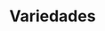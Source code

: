 ---
layout: default

title: Variedades

indice: 2

variedades:
  - 
    codigo: 1
    nombre: Allqa Compis
    nombreAlternativo: Alqa Imilla
    significadoNombre: Papa de 2 colores rosado y blanco
    colorPrincipalDeLaFlor: Violeta
    toleranciaALaGranizada: Intermedio
    colorPulpa: Crema
    formaRara: No tiene
    toleranciaALaHelada: Intermedio
    usoEnLaCocina: Watia, hervido
    lugar: Apurímac
  - 
    codigo: 2
    nombre: Azul Ñawi Pasña
    nombreAlternativo: Yana Chusña
    significadoNombre: Muchacha con ojos azules
    colorPrincipalDeLaFlor: Morado
    toleranciaALaGranizada: Intermedio
    colorPulpa: Crema
    formaRara: Ojos azules
    toleranciaALaHelada: Intermedio
    usoEnLaCocina: Watia, hervido
    lugar: Apurímac
  - 
    codigo: 3
    nombre: Compis
    nombreAlternativo: Puka Imilla
    significadoNombre: (No definido)
    colorPrincipalDeLaFlor: Blanco
    toleranciaALaGranizada: Intermedio
    colorPulpa: Blanco
    formaRara: No tiene
    toleranciaALaHelada: Intermedio
    usoEnLaCocina: Watia, hervido
    lugar: Apurímac
  - 
    codigo: 4
    nombre: Huaman Uma
    nombreAlternativo: No tiene
    significadoNombre: Cabeza del águila huamancha
    colorPrincipalDeLaFlor: Violeta
    toleranciaALaGranizada: Intermedio
    colorPulpa: Amarillo claro
    formaRara: No tiene
    toleranciaALaHelada: Intermedio
    usoEnLaCocina: Watia, hervido
    lugar: Apurímac
  - 
    codigo: 5
    nombre: Linlin
    nombreAlternativo: Yana Linli y Moro
    significadoNombre: (No definido)
    colorPrincipalDeLaFlor: Morado
    toleranciaALaGranizada: Intermedio
    colorPulpa: Crema
    formaRara: No tiene
    toleranciaALaHelada: Intermedio
    usoEnLaCocina: Watia, hervido
    lugar: Apurímac
  - 
    codigo: 6
    nombre: Luntus (RUNTUS)
    nombreAlternativo: Luntus
    significadoNombre: Yema de huevo
    colorPrincipalDeLaFlor: Blanco
    toleranciaALaGranizada: Intermedio
    colorPulpa: Amarillo intenso
    formaRara: No tiene
    toleranciaALaHelada: Intermedio
    usoEnLaCocina: Watia, hervido
    lugar: Apurímac
  - 
    codigo: 7
    nombre: Muru Huarillo
    nombreAlternativo: Muru Wakrillo
    significadoNombre: Asta negra y blanca
    colorPrincipalDeLaFlor: Morado
    toleranciaALaGranizada: Intermedio
    colorPulpa: Blanco
    formaRara: Enroscado
    toleranciaALaHelada: Intermedio
    usoEnLaCocina: Chuño
    lugar: Apurímac
  - 
    codigo: 8
    nombre: Muru Linlin
    nombreAlternativo: No tiene
    significadoNombre: Linli de blanco y negro
    colorPrincipalDeLaFlor: Morado
    toleranciaALaGranizada: Intermedio
    colorPulpa: Crema
    formaRara: No tiene
    toleranciaALaHelada: Intermedio
    usoEnLaCocina: Watia, hervido
    lugar: Apurímac
  - 
    codigo: 9
    nombre: Muru Phuquya
    nombreAlternativo: Moro Phocoya
    significadoNombre: 
    colorPrincipalDeLaFlor: Rosado
    toleranciaALaGranizada: Fuerte
    colorPulpa: Blanco
    formaRara: No tiene
    toleranciaALaHelada: Fuerte
    usoEnLaCocina: 
    lugar: Apurímac
  - 
    codigo: 8
    nombre: Palta Suso
    nombreAlternativo: Palteña
    significadoNombre: Roja plana
    colorPrincipalDeLaFlor: Lila
    toleranciaALaGranizada: Intermedio
    colorPulpa: Amarillo claro
    formaRara: No tiene
    toleranciaALaHelada: Intermedio
    usoEnLaCocina: Mondar, pelar y sopas
    lugar: Apurímac
  - 
    codigo: 9
    nombre: Paqus
    nombreAlternativo: Pacos
    significadoNombre: (No definido)
    colorPrincipalDeLaFlor: Morado
    toleranciaALaGranizada: Débil
    colorPulpa: Amarillo claro
    formaRara: No tiene
    toleranciaALaHelada: Intermedio
    usoEnLaCocina: Pelar, sopas
    lugar: Apurímac
  - 
    codigo: 10
    nombre: Puka Ñawi Suyto
    nombreAlternativo: Yurac Huachala
    significadoNombre: Blanco que produce bastante. Con ojos rojos
    colorPrincipalDeLaFlor: Violeta
    toleranciaALaGranizada: Intermedio
    colorPulpa: Crema
    formaRara: No tiene
    toleranciaALaHelada: Intermedio
    usoEnLaCocina: Watia, hervido
    lugar: Apurímac
  - 
    codigo: 11
    nombre: Puka Qulluna
    nombreAlternativo: No tiene
    significadoNombre: (No definido)
    colorPrincipalDeLaFlor: Lila
    toleranciaALaGranizada: Intermedio
    colorPulpa: Crema/rojo (anillo angosto)
    formaRara: Bastantes ojos
    toleranciaALaHelada: Fuerte
    usoEnLaCocina: Watia, hervido
    lugar: Apurímac
  - 
    codigo: 12
    nombre: Puka Shuallulla
    nombreAlternativo: Huancucho Rojo
    significadoNombre: Rojo ratero mentiroso
    colorPrincipalDeLaFlor: Lila
    toleranciaALaGranizada: Intermedio
    colorPulpa: Blanco
    formaRara: No tiene
    toleranciaALaHelada: Intermedio
    usoEnLaCocina: Watia, hervido
    lugar: Apurímac
  - 
    codigo: 13
    nombre: Puma Maki
    nombreAlternativo: Pumaq Makin
    significadoNombre: Mano del puma
    colorPrincipalDeLaFlor: Violeta
    toleranciaALaGranizada: Intermedio
    colorPulpa: Crema
    formaRara: mano u garra del puma
    toleranciaALaHelada: Intermedio
    usoEnLaCocina: Chuño
    lugar: Apurímac
  - 
    codigo: 14
    nombre: Qhachum Waqachi
    nombreAlternativo: Chocllos
    significadoNombre: Hace llorar a la yerna
    colorPrincipalDeLaFlor: Lila
    toleranciaALaGranizada: Intermedio
    colorPulpa: Amarillo
    formaRara: Ojos profundos
    toleranciaALaHelada: Intermedio
    usoEnLaCocina: Watia, hervido
    lugar: Apurímac
  - 
    codigo: 15
    nombre: Risco
    nombreAlternativo: No tiene
    significadoNombre: (No definido)
    colorPrincipalDeLaFlor: Blanco
    toleranciaALaGranizada: Intermedio
    colorPulpa: Crema
    formaRara: No tiene
    toleranciaALaHelada: Intermedio
    usoEnLaCocina: Watia, hervido
    lugar: Apurímac
  - 
    codigo: 18
    nombre: Salamanca
    nombreAlternativo: No tiene
    significadoNombre: (No definido)
    colorPrincipalDeLaFlor: Azul celeste
    toleranciaALaGranizada: Intermedio
    colorPulpa: Crema
    formaRara: No tiene
    toleranciaALaHelada: Intermedio
    usoEnLaCocina: Watia, hervido
    lugar: Apurímac
  - 
    codigo: 19
    nombre: Simpa Waña
    nombreAlternativo: 
    significadoNombre: Papa amarga trenzada
    colorPrincipalDeLaFlor: Azul
    toleranciaALaGranizada: Intermedio
    colorPulpa: Blanco
    formaRara: No tiene
    toleranciaALaHelada: Fuerte
    usoEnLaCocina: Moraya y chuño
    lugar: Apurímac
  - 
    codigo: 16
    nombre: Sunchu Papa
    nombreAlternativo: Paspa Sunchu
    significadoNombre: Papa aspera
    colorPrincipalDeLaFlor: Lila
    toleranciaALaGranizada: Intermedio
    colorPulpa: Crema
    formaRara: No tiene
    toleranciaALaHelada: Intermedio
    usoEnLaCocina: Watia, hervido
    lugar: Apurímac
  - 
    codigo: 17
    nombre: Suso
    nombreAlternativo: Puka Suso
    significadoNombre: Papa sin sabor
    colorPrincipalDeLaFlor: Lila
    toleranciaALaGranizada: Intermedio
    colorPulpa: Crema
    formaRara: No tiene
    toleranciaALaHelada: Intermedio
    usoEnLaCocina: Mondar o pelar
    lugar: Apurímac
  - 
    codigo: 18
    nombre: Yana Linlin
    nombreAlternativo: Papa negra
    significadoNombre: (No definido)
    colorPrincipalDeLaFlor: Morado
    toleranciaALaGranizada: Intermedio
    colorPulpa: Crema
    formaRara: No tiene
    toleranciaALaHelada: Fuerte
    usoEnLaCocina: Watia, hervido
    lugar: Apurímac
  - 
    codigo: 19
    nombre: Yana Ñawi Pasña
    nombreAlternativo: Yana Chusña
    significadoNombre: Muchacha de ojos negros o azules
    colorPrincipalDeLaFlor: Rojo morado o morado
    toleranciaALaGranizada: Intermedio
    colorPulpa: Crema
    formaRara: No tiene
    toleranciaALaHelada: Intermedio
    usoEnLaCocina: Watia, hervido
    lugar: Apurímac
  - 
    codigo: 20
    nombre: Yana Putis
    nombreAlternativo: No tiene
    significadoNombre: (No definido)
    colorPrincipalDeLaFlor: Morado
    toleranciaALaGranizada: Intermedio
    colorPulpa: Crema/rojo. Anillo angosto
    formaRara: No tiene
    toleranciaALaHelada: Intermedio
    usoEnLaCocina: Watia, hervido
    lugar: Apurímac
  - 
    codigo: 21
    nombre: Yana Shuallulla
    nombreAlternativo: Huancucho Negro
    significadoNombre: Negro Ratero mentiroso
    colorPrincipalDeLaFlor: Lila
    toleranciaALaGranizada: Intermedio
    colorPulpa: Blanco/Morado. Anillo vascular y medalla
    formaRara: No tiene
    toleranciaALaHelada: Intermedio
    usoEnLaCocina: Watia, hervido
    lugar: Apurímac
  - 
    codigo: 22
    nombre: Yana Suso
    nombreAlternativo: No tiene
    significadoNombre: Papa sin sabor
    colorPrincipalDeLaFlor: Morado
    toleranciaALaGranizada: Intermedio
    colorPulpa: Crema/morado. Anillo angosto
    formaRara: No tiene
    toleranciaALaHelada: Intermedio
    usoEnLaCocina: Mondar, pelar y sopas
    lugar: Apurímac
  - 
    codigo: 23
    nombre: Yana Wakchilla
    nombreAlternativo: No tiene
    significadoNombre: Garza negra
    colorPrincipalDeLaFlor: 
    toleranciaALaGranizada: 
    colorPulpa: 
    formaRara: 
    toleranciaALaHelada: 
    usoEnLaCocina: 
    lugar: Apurímac
  - 
    codigo: 28
    nombre: Yuraq Sunchus
    nombreAlternativo: Paspa Sunchu
    significadoNombre: Papa áspera
    colorPrincipalDeLaFlor: Lila
    toleranciaALaGranizada: Intermedio
    colorPulpa: Crema
    formaRara: No tiene
    toleranciaALaHelada: Intermedio
    usoEnLaCocina: Mondar, pelar y sopas
    lugar: Apurímac
  - 
    codigo: 29
    nombre: Yuraq Suyto
    nombreAlternativo: No tiene
    significadoNombre: Blanco alargado
    colorPrincipalDeLaFlor: Lila
    toleranciaALaGranizada: Intermedio
    colorPulpa: Crema
    formaRara: No tiene
    toleranciaALaHelada: Intermedio
    usoEnLaCocina: Watia, hervido
    lugar: Apurímac
  - 
    codigo: 24
    nombre: Yuraq Wachalla
    nombreAlternativo: Puka Ñawi Wachala
    significadoNombre: Blanco que produce bastante
    colorPrincipalDeLaFlor: Violeta
    toleranciaALaGranizada: Intermedio
    colorPulpa: Crema
    formaRara: No tiene
    toleranciaALaHelada: Intermedio
    usoEnLaCocina: Watia, hervido
    lugar: Apurímac
  - 
    codigo: 25
    nombre: Yuraq Waña
    nombreAlternativo: No tiene
    significadoNombre: Papa amarga
    colorPrincipalDeLaFlor: Morado
    toleranciaALaGranizada: Fuerte
    colorPulpa: Blanco
    formaRara: No tiene
    toleranciaALaHelada: Fuerte
    usoEnLaCocina: Chuño y moraya
    lugar: Apurímac
  - 
    codigo: 26
    nombre: Ampairas
    nombreAlternativo: No tiene
    significadoNombre: Ampairas, Amparaes (pueblo)
    colorPrincipalDeLaFlor: Blanco
    toleranciaALaGranizada: Débil
    colorPulpa: Blanco
    formaRara: No tiene
    toleranciaALaHelada: Débil
    usoEnLaCocina: Hervido, sopas
    lugar: Cusco
  - 
    codigo: 27
    nombre: Cóndor Runtu
    nombreAlternativo: No tiene
    significadoNombre: Huevo de cóndor
    colorPrincipalDeLaFlor: Morado oscuro con acúmenes blancos
    toleranciaALaGranizada: Débil
    colorPulpa: Blanco
    formaRara: Ovalado
    toleranciaALaHelada: Intermedio
    usoEnLaCocina: Hervido y bonda
    lugar: Cusco
  - 
    codigo: 28
    nombre: Llama Senqa
    nombreAlternativo: No tiene
    significadoNombre: Nariz de llama
    colorPrincipalDeLaFlor: Violeta
    toleranciaALaGranizada: Débil
    colorPulpa: Blanco
    formaRara: Oblondo Alargado
    toleranciaALaHelada: Intermedio
    usoEnLaCocina: Hervido y watia
    lugar: Cusco
  - 
    codigo: 29
    nombre: Maqa Sonqo
    nombreAlternativo: No tiene
    significadoNombre: Corazón sin sabor
    colorPrincipalDeLaFlor: Rosado a rojo
    toleranciaALaGranizada: Débil
    colorPulpa: Crema
    formaRara: No tiene
    toleranciaALaHelada: Débil
    usoEnLaCocina: Watia, hervido y chuño
    lugar: Cusco
  - 
    codigo: 30
    nombre: Pariwana
    nombreAlternativo: No tiene
    significadoNombre: Flamenco (ave)
    colorPrincipalDeLaFlor: Violeta
    toleranciaALaGranizada: Intermedio
    colorPulpa: Crema
    formaRara: Obovado
    toleranciaALaHelada: Intermedio
    usoEnLaCocina: Hervido, sopas, al horno
    lugar: Cusco
  - 
    codigo: 31
    nombre: Puka Chimaku
    nombreAlternativo: No tiene
    significadoNombre: Chiwako (zorzal, tordo) rojo
    colorPrincipalDeLaFlor: Lila
    toleranciaALaGranizada: Débil
    colorPulpa: Crema
    formaRara: Fusiforme
    toleranciaALaHelada: Intermedio
    usoEnLaCocina: Hervido y chuño
    lugar: Cusco
  - 
    codigo: 38
    nombre: Puka Churuspe
    nombreAlternativo: Puka Churuspi
    significadoNombre: Churuspi rojo
    colorPrincipalDeLaFlor: Rojo-morado pálido con blanco en el acumen (Envés)
    toleranciaALaGranizada: Intermedio
    colorPulpa: Crema y anillo vascular y medula roja
    formaRara: Oblongo alargado
    toleranciaALaHelada: Intermedio
    usoEnLaCocina: Hervido, sopas y chuño
    lugar: Cusco
  - 
    codigo: 39
    nombre: Puka Inkachu
    nombreAlternativo: 
    significadoNombre: De los inkas, rojo
    colorPrincipalDeLaFlor: Rosado a rojo
    toleranciaALaGranizada: Débil
    colorPulpa: Crema
    formaRara: No tiene
    toleranciaALaHelada: Débil
    usoEnLaCocina: Hervido y watias
    lugar: Cusco
  - 
    codigo: 32
    nombre: Puka Qhachun Waqachi
    nombreAlternativo: No tiene
    significadoNombre: La que hace llorar a la nuera, rojo
    colorPrincipalDeLaFlor: Rojo Morado
    toleranciaALaGranizada: Intermedio
    colorPulpa: Crema
    formaRara: Oblongo alargado concertinada y ojos profundos.
    toleranciaALaHelada: Intermedio
    usoEnLaCocina: Hervido, papa seca, al horno, watias
    lugar: Cusco
  - 
    codigo: 33
    nombre: Puka Rumphu K´Usi
    nombreAlternativo: No tiene
    significadoNombre: CalabacÍn ovalado y rojo
    colorPrincipalDeLaFlor: Morado sin botones
    toleranciaALaGranizada: Intermedio
    colorPulpa: Crema con pigmentos morados
    formaRara: Ovalado aplanado
    toleranciaALaHelada: Intermedio
    usoEnLaCocina: Chuño, hervido, watia, chuño
    lugar: Cusco
  - 
    codigo: 34
    nombre: Q´Ello Runthus
    nombreAlternativo: No tiene
    significadoNombre: Huevo amarillo
    colorPrincipalDeLaFlor: Blanco Intermedio
    toleranciaALaGranizada: Intermedio
    colorPulpa: Amarillo intenso
    formaRara: Comprimida
    toleranciaALaHelada: Intermedio
    usoEnLaCocina: Watia, purés y hervido
    lugar: Cusco
  - 
    codigo: 35
    nombre: Q´Ewillo
    nombreAlternativo: Alka Charka
    significadoNombre: Serpenteante
    colorPrincipalDeLaFlor: Azul morado
    toleranciaALaGranizada: Débil
    colorPulpa: Crema con pigmentos morados
    formaRara: Alargada
    toleranciaALaHelada: Débil
    usoEnLaCocina: Moraya, chuño
    lugar: Cusco
  - 
    codigo: 36
    nombre: Suytu
    nombreAlternativo: Yuraq Suytu
    significadoNombre: Alargado
    colorPrincipalDeLaFlor: Rojo morado oscuro
    toleranciaALaGranizada: Intermedio
    colorPulpa: Blanco violeta con anillo vascular
    formaRara: Elíptica
    toleranciaALaHelada: Intermedio
    usoEnLaCocina: Hervido y bonda
    lugar: Cusco
  - 
    codigo: 37
    nombre: Uqi Suyto
    nombreAlternativo: No tiene
    significadoNombre: Perro negro
    colorPrincipalDeLaFlor: Azul morado
    toleranciaALaGranizada: Débil
    colorPulpa: Crema
    formaRara: Fusiforme alargado
    toleranciaALaHelada: Intermedio
    usoEnLaCocina: Hervido y sopas
    lugar: Cusco
  - 
    codigo: 38
    nombre: Yana Charka
    nombreAlternativo: No tiene
    significadoNombre: Lugar negro
    colorPrincipalDeLaFlor: Morado oscuro
    toleranciaALaGranizada: Intermedio
    colorPulpa: Crema
    formaRara: Oblondo Alargado
    toleranciaALaHelada: Intermedio
    usoEnLaCocina: Chuño
    lugar: Cusco
  - 
    codigo: 39
    nombre: Yana Churuspe
    nombreAlternativo: Yana Churuspi
    significadoNombre: Churuspi negro
    colorPrincipalDeLaFlor: Morado oscuro
    toleranciaALaGranizada: Débil
    colorPulpa: Blanco-violeta con anillo vascular y médula
    formaRara: Oblongo alargado
    toleranciaALaHelada: Intermedio
    usoEnLaCocina: Hervido y watias
    lugar: Cusco
  - 
    codigo: 48
    nombre: Yana Imilia
    nombreAlternativo: No tiene
    significadoNombre: Muchacha juvenil
    colorPrincipalDeLaFlor: Morado
    toleranciaALaGranizada: Intermedio
    colorPulpa: Amarillo claro
    formaRara: Comprimida
    toleranciaALaHelada: Intermedio
    usoEnLaCocina: Hervido, chuño, watia y sopas
    lugar: Cusco
  - 
    codigo: 49
    nombre: Yana Rumphu K´Usi
    nombreAlternativo: No tiene
    significadoNombre: Calabacín ovalado y negro
    colorPrincipalDeLaFlor: Lila pálido
    toleranciaALaGranizada: Débil
    colorPulpa: Crema con anillo vascular morado
    formaRara: Ovalado aplanado
    toleranciaALaHelada: Débil
    usoEnLaCocina: Chuño, hervido, watia, chuño
    lugar: Cusco
  - 
    codigo: 40
    nombre: Yana Willkas
    nombreAlternativo: No tiene
    significadoNombre: Sagrado negro
    colorPrincipalDeLaFlor: Morado
    toleranciaALaGranizada: Intermedio
    colorPulpa: Morado
    formaRara: Oblondo Alargado
    toleranciaALaHelada: Intermedio
    usoEnLaCocina: Chuño, moraya
    lugar: Cusco
  - 
    codigo: 41
    nombre: Yuraq Inkachu
    nombreAlternativo: No tiene
    significadoNombre: De los inkas, blanco
    colorPrincipalDeLaFlor: Blanco pálido
    toleranciaALaGranizada: Débil
    colorPulpa: Crema
    formaRara: No tiene
    toleranciaALaHelada: Débil
    usoEnLaCocina: Hervido y watias
    lugar: Cusco
  - 
    codigo: 42
    nombre: Yuraq Sole
    nombreAlternativo: No tiene
    significadoNombre: Sole blanco
    colorPrincipalDeLaFlor: Lila oscura
    toleranciaALaGranizada: Intermedio
    colorPulpa: Rojo con corteza blanca
    formaRara: Oblondo Obovado
    toleranciaALaHelada: Intermedio
    usoEnLaCocina: Hervido y chuño
    lugar: Cusco
  - 
    codigo: 43
    nombre: Yuraq Willkas
    nombreAlternativo: No tiene
    significadoNombre: Sagrado blanco
    colorPrincipalDeLaFlor: Lila oscura
    toleranciaALaGranizada: Intermedio
    colorPulpa: Amarillo
    formaRara: Obovado
    toleranciaALaHelada: Intermedio
    usoEnLaCocina: Hervido, chuño, bonda y sopas
    lugar: Cusco
  - 
    codigo: 44
    nombre: Allqa Palta
    nombreAlternativo: Wanka Lliqlla
    significadoNombre: Aplanado bicolor- Manta de wanka
    colorPrincipalDeLaFlor: Lila a morada
    toleranciaALaGranizada: Intermedio
    colorPulpa: Blanco a crema
    formaRara: Aplanado
    toleranciaALaHelada: Fuerte
    usoEnLaCocina: Watia, hervido y sopa
    lugar: Huancavelica
  - 
    codigo: 45
    nombre: Allqa Walash
    nombreAlternativo: Walash
    significadoNombre: Joven bicolor
    colorPrincipalDeLaFlor: Lila a morada
    toleranciaALaGranizada: Débil
    colorPulpa: Amarillo
    formaRara: Oblongo
    toleranciaALaHelada: Intermedio
    usoEnLaCocina: Hervido
    lugar: Huancavelica
  - 
    codigo: 46
    nombre: Aqu Suytu
    nombreAlternativo: Yuraq Suytu
    significadoNombre: Arenoso Largo
    colorPrincipalDeLaFlor: Rosado a rojo
    toleranciaALaGranizada: Débil
    colorPulpa: Blanco o crema
    formaRara: Oblongo alargado
    toleranciaALaHelada: Intermedio
    usoEnLaCocina: Watia, hervido
    lugar: Huancavelica
  - 
    codigo: 47
    nombre: Camotillo
    nombreAlternativo: No tiene
    significadoNombre: Camote pequeño
    colorPrincipalDeLaFlor: Lila a morada
    toleranciaALaGranizada: Débil
    colorPulpa: Amarillo
    formaRara: Oblongo alargado
    toleranciaALaHelada: Intermedio
    usoEnLaCocina: Hervido
    lugar: Huancavelica
  - 
    codigo: 58
    nombre: Caramelo Suytu
    nombreAlternativo: No tiene
    significadoNombre: Caramelo largo
    colorPrincipalDeLaFlor: Blanco
    toleranciaALaGranizada: Intermedio
    colorPulpa: Combinado
    formaRara: Oblongo alargado
    toleranciaALaHelada: Fuerte
    usoEnLaCocina: Hervido
    lugar: Huancavelica
  - 
    codigo: 59
    nombre: Chiqchi Pasña
    nombreAlternativo: Yuraq Chiqchi Pasña
    significadoNombre: Señorita chispeada
    colorPrincipalDeLaFlor: Lila a morada
    toleranciaALaGranizada: Débil
    colorPulpa: Blanco a crema
    formaRara: Comprimida
    toleranciaALaHelada: Débil
    usoEnLaCocina: Watia, hervido
    lugar: Huancavelica
  - 
    codigo: 48
    nombre: Cordovina
    nombreAlternativo: Clavelina
    significadoNombre: Cordovina
    colorPrincipalDeLaFlor: Rojo a Morado
    toleranciaALaGranizada: Intermedio
    colorPulpa: Crema
    formaRara: Comprimida
    toleranciaALaHelada: Intermedio
    usoEnLaCocina: Hervido
    lugar: Huancavelica
  - 
    codigo: 49
    nombre: Dusis
    nombreAlternativo: No tiene
    significadoNombre: (No definido)
    colorPrincipalDeLaFlor: Lila a morada
    toleranciaALaGranizada: Débil
    colorPulpa: Combinado
    formaRara: Oblongo
    toleranciaALaHelada: Débil
    usoEnLaCocina: Hervido
    lugar: Huancavelica
  - 
    codigo: 50
    nombre: Huamantanga
    nombreAlternativo: Puka Aqu Suytu
    significadoNombre: Roja arenosa larga - Huamantanga (es un pueblo)
    colorPrincipalDeLaFlor: Lila a morada
    toleranciaALaGranizada: Débil
    colorPulpa: Blanco a crema
    formaRara: Oblongo alargado
    toleranciaALaHelada: Intermedio
    usoEnLaCocina: Hervido
    lugar: Huancavelica
  - 
    codigo: 51
    nombre: Kichka Matanka
    nombreAlternativo: No tiene
    significadoNombre: Espina en la espalda
    colorPrincipalDeLaFlor: Lila a morada
    toleranciaALaGranizada: Intermedio
    colorPulpa: Combinado
    formaRara: Comprimida
    toleranciaALaHelada: Fuerte
    usoEnLaCocina: Hervido
    lugar: Huancavelica
  - 
    codigo: 52
    nombre: Kuchipa Akan
    nombreAlternativo: No tiene
    significadoNombre: Excremento de chancho
    colorPrincipalDeLaFlor: Morado
    toleranciaALaGranizada: Intermedio
    colorPulpa: Blanco
    formaRara: Oblongo
    toleranciaALaHelada: Intermedio
    usoEnLaCocina: Hervido
    lugar: Huancavelica
  - 
    codigo: 53
    nombre: Markina
    nombreAlternativo: No tiene
    significadoNombre: Markina
    colorPrincipalDeLaFlor: Lila a morada
    toleranciaALaGranizada: Intermedio
    colorPulpa: Combinado
    formaRara: Oblongo
    toleranciaALaHelada: Fuerte
    usoEnLaCocina: Watia, hervido
    lugar: Huancavelica
  - 
    codigo: 54
    nombre: Muru Llumchuy Waqachi
    nombreAlternativo: No tiene
    significadoNombre: Bicolor hace llorar a la nuera
    colorPrincipalDeLaFlor: Lila a morada
    toleranciaALaGranizada: Débil
    colorPulpa: Amarillo
    formaRara: Tuberosado
    toleranciaALaHelada: Intermedio
    usoEnLaCocina: Hervido
    lugar: Huancavelica
  - 
    codigo: 55
    nombre: Muru Wayru
    nombreAlternativo: No tiene
    significadoNombre: Wayru bicolor
    colorPrincipalDeLaFlor: Lila a morada
    toleranciaALaGranizada: Débil
    colorPulpa: Amarillo
    formaRara: Oblongo alargado
    toleranciaALaHelada: Intermedio
    usoEnLaCocina: Hervido
    lugar: Huancavelica
  - 
    codigo: 68
    nombre: Payapa Ankun
    nombreAlternativo: No tiene
    significadoNombre: Talon de Anciana
    colorPrincipalDeLaFlor: Lila a morada
    toleranciaALaGranizada: Intermedio
    colorPulpa: Blanco a crema
    formaRara: Oblongo
    toleranciaALaHelada: Fuerte
    usoEnLaCocina: Watia, hervido y chuño
    lugar: Huancavelica
  - 
    codigo: 69
    nombre: Peruanita
    nombreAlternativo: No tiene
    significadoNombre: Color de la bandera peruana (pequeña)
    colorPrincipalDeLaFlor: Rojo Morado
    toleranciaALaGranizada: Débil
    colorPulpa: Amarillo
    formaRara: Oblongo
    toleranciaALaHelada: Débil
    usoEnLaCocina: Hervido
    lugar: Huancavelica
  - 
    codigo: 56
    nombre: Prescos
    nombreAlternativo: Bayo Botas, Qompis
    significadoNombre: (No definido)
    colorPrincipalDeLaFlor: Blanco
    toleranciaALaGranizada: Débil
    colorPulpa: Blanco a crema
    formaRara: Redondo
    toleranciaALaHelada: Intermedio
    usoEnLaCocina: Hervido
    lugar: Huancavelica
  - 
    codigo: 57
    nombre: Puka Botijuela
    nombreAlternativo: No tiene
    significadoNombre: Botijuela roja
    colorPrincipalDeLaFlor: Lila a morada
    toleranciaALaGranizada: Débil
    colorPulpa: Blanco o crema
    formaRara: Oblongo
    toleranciaALaHelada: Intermedio
    usoEnLaCocina: Hervido
    lugar: Huancavelica
  - 
    codigo: 58
    nombre: Puka Chiqchi Pasña
    nombreAlternativo: Puka Pasña
    significadoNombre: Señorita roja chispeada
    colorPrincipalDeLaFlor: Lila a Morada
    toleranciaALaGranizada: Débil
    colorPulpa: Blanco a Crema
    formaRara: Comprimida
    toleranciaALaHelada: Débil
    usoEnLaCocina: Hervido
    lugar: Huancavelica
  - 
    codigo: 59
    nombre: Puka Wayru
    nombreAlternativo: No tiene
    significadoNombre: Wayru rojo
    colorPrincipalDeLaFlor: Lila a morada
    toleranciaALaGranizada: Débil
    colorPulpa: Amarillo
    formaRara: Oblongo alargado
    toleranciaALaHelada: Débil
    usoEnLaCocina: Watia, hervido
    lugar: Huancavelica
  - 
    codigo: 60
    nombre: Puqya
    nombreAlternativo: No tiene
    significadoNombre: Puqya
    colorPrincipalDeLaFlor: Blanco
    toleranciaALaGranizada: Fuerte
    colorPulpa: Blanco a crema
    formaRara: Oblongo
    toleranciaALaHelada: Fuerte
    usoEnLaCocina: Watia, hervido
    lugar: Huancavelica
  - 
    codigo: 61
    nombre: Qalapa Waran
    nombreAlternativo: Waripa Tacllan
    significadoNombre: Ropa vieja- Arado de pie de joven
    colorPrincipalDeLaFlor: Lila a morada
    toleranciaALaGranizada: Débil
    colorPulpa: Amarillo
    formaRara: Oblongo alargado
    toleranciaALaHelada: Intermedio
    usoEnLaCocina: Hervido
    lugar: Huancavelica
  - 
    codigo: 62
    nombre: Qullqi Tupu
    nombreAlternativo: Yuraq Peruanita
    significadoNombre: Tupu (prendedor) de plata
    colorPrincipalDeLaFlor: Rojo a morado
    toleranciaALaGranizada: Intermedio
    colorPulpa: Blanco
    formaRara: Oblongo
    toleranciaALaHelada: Intermedio
    usoEnLaCocina: Hervido
    lugar: Huancavelica
  - 
    codigo: 63
    nombre: Runtus
    nombreAlternativo: No tiene
    significadoNombre: Huevo
    colorPrincipalDeLaFlor: Blanco
    toleranciaALaGranizada: Débil
    colorPulpa: Amarillo
    formaRara: Redondo
    toleranciaALaHelada: Intermedio
    usoEnLaCocina: Causa, hervido
    lugar: Huancavelica
  - 
    codigo: 78
    nombre: Sangre De Toro
    nombreAlternativo: Turupa Yawar
    significadoNombre: Sangre de toro
    colorPrincipalDeLaFlor: Rosado
    toleranciaALaGranizada: Débil
    colorPulpa: Rojo
    formaRara: Redondo
    toleranciaALaHelada: Intermedio
    usoEnLaCocina: Hervido
    lugar: Huancavelica
  - 
    codigo: 79
    nombre: Tantas
    nombreAlternativo: Riplan
    significadoNombre: Panes
    colorPrincipalDeLaFlor: Azul morado
    toleranciaALaGranizada: Débil
    colorPulpa: Blanco a crema
    formaRara: Oblongo
    toleranciaALaHelada: Intermedio
    usoEnLaCocina: Hervido, sopas y guisos
    lugar: Huancavelica
  - 
    codigo: 80
    nombre: Trajin Waqachi
    nombreAlternativo: No tiene
    significadoNombre: El que hace llorar al arriero
    colorPrincipalDeLaFlor: Lila a morada
    toleranciaALaGranizada: Débil
    colorPulpa: Blanco a crema
    formaRara: Comprimida
    toleranciaALaHelada: Intermedio
    usoEnLaCocina: Hervido
    lugar: Huancavelica
  - 
    codigo: 81
    nombre: Wakapa Qallun
    nombreAlternativo: No tiene
    significadoNombre: Lengua de vaca
    colorPrincipalDeLaFlor: Rojo Morado
    toleranciaALaGranizada: Débil
    colorPulpa: Blanco a crema
    formaRara: Aplanado
    toleranciaALaHelada: Intermedio
    usoEnLaCocina: Hervido
    lugar: Huancavelica
  - 
    codigo: 82
    nombre: Witqis
    nombreAlternativo: Sirina
    significadoNombre: Wiqtis -Sirena
    colorPrincipalDeLaFlor: Celeste a Azul
    toleranciaALaGranizada: Débil
    colorPulpa: Blanco a crema
    formaRara: Oblongo
    toleranciaALaHelada: Intermedio
    usoEnLaCocina: Hervido
    lugar: Huancavelica
  - 
    codigo: 83
    nombre: Yana Chiqchi Pasña
    nombreAlternativo: No tiene
    significadoNombre: Señorita negra chispeada
    colorPrincipalDeLaFlor: Lila a morada
    toleranciaALaGranizada: Débil
    colorPulpa: Blanco a crema
    formaRara: Comprimida
    toleranciaALaHelada: Débil
    usoEnLaCocina: Watia, hervido
    lugar: Huancavelica
  - 
    codigo: 84
    nombre: Yana Gaspar
    nombreAlternativo: Yana ñata
    significadoNombre: Gaspar Negro
    colorPrincipalDeLaFlor: Lila a morada
    toleranciaALaGranizada: Débil
    colorPulpa: Blanco a crema
    formaRara: Tuberosado
    toleranciaALaHelada: Intermedio
    usoEnLaCocina: Hervido
    lugar: Huancavelica
  - 
    codigo: 85
    nombre: Yana Llumchuy Waqachi
    nombreAlternativo: No tiene
    significadoNombre: Negra hace llorar a la nuera
    colorPrincipalDeLaFlor: Lila a morada
    toleranciaALaGranizada: Débil
    colorPulpa: Blanco a crema
    formaRara: Tuberosado
    toleranciaALaHelada: Intermedio
    usoEnLaCocina: Hervido
    lugar: Huancavelica
  - 
    codigo: 86
    nombre: Yana Manwa
    nombreAlternativo: Manua
    significadoNombre: Manwa negra
    colorPrincipalDeLaFlor: Lila a morada
    toleranciaALaGranizada: Fuerte
    colorPulpa: Combinado
    formaRara: Oblongo
    toleranciaALaHelada: Fuerte
    usoEnLaCocina: Chuño y sopa
    lugar: Huancavelica
  - 
    codigo: 87
    nombre: Yana Ñata
    nombreAlternativo: Ñata
    significadoNombre: Achatado Negro
    colorPrincipalDeLaFlor: Lila a Morada
    toleranciaALaGranizada: Intermedio
    colorPulpa: Blanco a Crema
    formaRara: Comprimida
    toleranciaALaHelada: Fuerte
    usoEnLaCocina: Hervido
    lugar: Huancavelica
  - 
    codigo: 88
    nombre: Yana Winqu
    nombreAlternativo: Winqu
    significadoNombre: Negro torcido
    colorPrincipalDeLaFlor: Lila a morada
    toleranciaALaGranizada: Débil
    colorPulpa: Combinado
    formaRara: Alargada
    toleranciaALaHelada: Intermedio
    usoEnLaCocina: Hervido
    lugar: Huancavelica
  - 
    codigo: 89
    nombre: Yuraq Ipillu
    nombreAlternativo: Yuraq Culebrina
    significadoNombre: Ipillu blanco
    colorPrincipalDeLaFlor: Rojo Morado
    toleranciaALaGranizada: Débil
    colorPulpa: Blanco a Crema
    formaRara: Alargada
    toleranciaALaHelada: Intermedio
    usoEnLaCocina: Chuño
    lugar: Huancavelica
  - 
    codigo: 90
    nombre: Yuraq Mako
    nombreAlternativo: Maco
    significadoNombre: Maco blanco
    colorPrincipalDeLaFlor: Lila a morada
    toleranciaALaGranizada: Intermedio
    colorPulpa: Blanco a crema
    formaRara: Oblongo
    toleranciaALaHelada: Fuerte
    usoEnLaCocina: Hervido
    lugar: Huancavelica
---